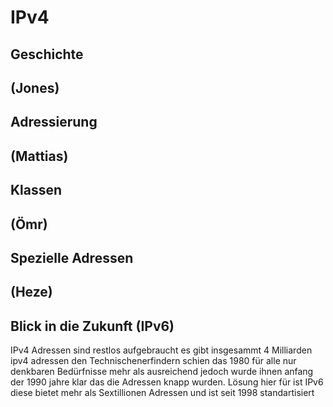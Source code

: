 # IPv4

## Geschichte
(Jones)
----

## Adressierung
(Mattias)
----
## Klassen
(Ömr)
----
## Spezielle Adressen
(Heze)
----
## Blick in die Zukunft (IPv6)

IPv4 Adressen sind restlos aufgebraucht es gibt insgesammt 4 Milliarden ipv4 adressen
den Technischenerfindern schien das 1980 für alle nur denkbaren Bedürfnisse mehr als ausreichend jedoch wurde ihnen anfang der 1990 jahre klar das die Adressen knapp wurden. Lösung hier für ist IPv6 diese bietet mehr als Sextillionen Adressen und ist seit 1998 standartisiert
